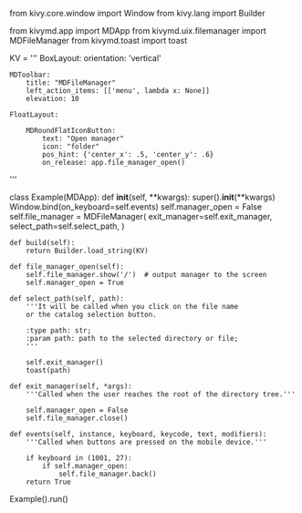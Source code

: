 from kivy.core.window import Window
from kivy.lang import Builder

from kivymd.app import MDApp
from kivymd.uix.filemanager import MDFileManager
from kivymd.toast import toast


KV = '''
BoxLayout:
    orientation: 'vertical'

    MDToolbar:
        title: "MDFileManager"
        left_action_items: [['menu', lambda x: None]]
        elevation: 10

    FloatLayout:

        MDRoundFlatIconButton:
            text: "Open manager"
            icon: "folder"
            pos_hint: {'center_x': .5, 'center_y': .6}
            on_release: app.file_manager_open()
'''


class Example(MDApp):
    def __init__(self, **kwargs):
        super().__init__(**kwargs)
        Window.bind(on_keyboard=self.events)
        self.manager_open = False
        self.file_manager = MDFileManager(
            exit_manager=self.exit_manager,
            select_path=self.select_path,
        )

    def build(self):
        return Builder.load_string(KV)

    def file_manager_open(self):
        self.file_manager.show('/')  # output manager to the screen
        self.manager_open = True

    def select_path(self, path):
        '''It will be called when you click on the file name
        or the catalog selection button.

        :type path: str;
        :param path: path to the selected directory or file;
        '''

        self.exit_manager()
        toast(path)

    def exit_manager(self, *args):
        '''Called when the user reaches the root of the directory tree.'''

        self.manager_open = False
        self.file_manager.close()

    def events(self, instance, keyboard, keycode, text, modifiers):
        '''Called when buttons are pressed on the mobile device.'''

        if keyboard in (1001, 27):
            if self.manager_open:
                self.file_manager.back()
        return True


Example().run()